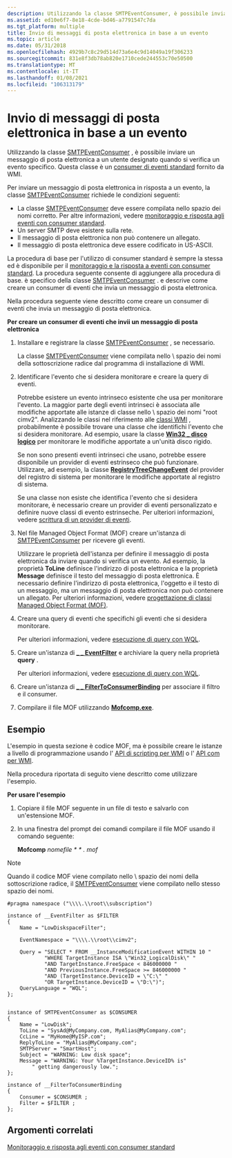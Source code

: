 ```yaml
---
description: Utilizzando la classe SMTPEventConsumer, è possibile inviare un messaggio di posta elettronica a un utente designato quando si verifica un evento specifico. Questa classe è un consumer di eventi standard fornito da WMI.
ms.assetid: ed10e6f7-8e18-4cde-bd46-a7791547c7da
ms.tgt_platform: multiple
title: Invio di messaggi di posta elettronica in base a un evento
ms.topic: article
ms.date: 05/31/2018
ms.openlocfilehash: 4929b7c8c29d514d73a6e4c9d14049a19f306233
ms.sourcegitcommit: 831e8f3db78ab820e1710cede244553c70e50500
ms.translationtype: MT
ms.contentlocale: it-IT
ms.lasthandoff: 01/08/2021
ms.locfileid: "106313179"
---
```

# <a name="sending-email-based-on-an-event"></a>Invio di messaggi di posta elettronica in base a un evento

Utilizzando la classe [SMTPEventConsumer](smtpeventconsumer.md) , è possibile inviare un messaggio di posta elettronica a un utente designato quando si verifica un evento specifico. Questa classe è un [consumer di eventi standard](standard-consumer-classes.md) fornito da WMI.

Per inviare un messaggio di posta elettronica in risposta a un evento, la classe [SMTPEventConsumer](smtpeventconsumer.md) richiede le condizioni seguenti:

-   La classe [SMTPEventConsumer](smtpeventconsumer.md) deve essere compilata nello spazio dei nomi corretto. Per altre informazioni, vedere [monitoraggio e risposta agli eventi con consumer standard](monitoring-and-responding-to-events-with-standard-consumers.md).
-   Un server SMTP deve esistere sulla rete.
-   Il messaggio di posta elettronica non può contenere un allegato.
-   Il messaggio di posta elettronica deve essere codificato in US-ASCII.

La procedura di base per l'utilizzo di consumer standard è sempre la stessa ed è disponibile per il [monitoraggio e la risposta a eventi con consumer standard](monitoring-and-responding-to-events-with-standard-consumers.md). La procedura seguente consente di aggiungere alla procedura di base. è specifico della classe [SMTPEventConsumer](smtpeventconsumer.md) . e descrive come creare un consumer di eventi che invia un messaggio di posta elettronica.

Nella procedura seguente viene descritto come creare un consumer di eventi che invia un messaggio di posta elettronica.

**Per creare un consumer di eventi che invii un messaggio di posta elettronica**

1.  Installare e registrare la classe [SMTPEventConsumer](smtpeventconsumer.md) , se necessario.

    La classe [SMTPEventConsumer](smtpeventconsumer.md) viene compilata nello \\ spazio dei nomi della sottoscrizione radice dal programma di installazione di WMI.

2.  Identificare l'evento che si desidera monitorare e creare la query di eventi.

    Potrebbe esistere un evento intrinseco esistente che usa per monitorare l'evento. La maggior parte degli eventi intrinseci è associata alle modifiche apportate alle istanze di classe nello \\ spazio dei nomi "root cimv2". Analizzando le classi nel riferimento alle [classi WMI](wmi-classes.md) , probabilmente è possibile trovare una classe che identifichi l'evento che si desidera monitorare. Ad esempio, usare la classe [**Win32 \_ disco logico**](/windows/desktop/CIMWin32Prov/win32-logicaldisk) per monitorare le modifiche apportate a un'unità disco rigido.

    Se non sono presenti eventi intrinseci che usano, potrebbe essere disponibile un provider di eventi estrinseco che può funzionare. Utilizzare, ad esempio, la classe [**RegistryTreeChangeEvent**](/previous-versions/windows/desktop/regprov/registrytreechangeevent) del provider del registro di sistema per monitorare le modifiche apportate al registro di sistema.

    Se una classe non esiste che identifica l'evento che si desidera monitorare, è necessario creare un provider di eventi personalizzato e definire nuove classi di evento estrinseche. Per ulteriori informazioni, vedere [scrittura di un provider di eventi](writing-an-event-provider.md).

3.  Nel file Managed Object Format (MOF) creare un'istanza di [SMTPEventConsumer](smtpeventconsumer.md) per ricevere gli eventi.

    Utilizzare le proprietà dell'istanza per definire il messaggio di posta elettronica da inviare quando si verifica un evento. Ad esempio, la proprietà **ToLine** definisce l'indirizzo di posta elettronica e la proprietà **Message** definisce il testo del messaggio di posta elettronica. È necessario definire l'indirizzo di posta elettronica, l'oggetto e il testo di un messaggio, ma un messaggio di posta elettronica non può contenere un allegato. Per ulteriori informazioni, vedere [progettazione di classi Managed Object Format (MOF)](designing-managed-object-format--mof--classes.md).

4.  Creare una query di eventi che specifichi gli eventi che si desidera monitorare.

    Per ulteriori informazioni, vedere [esecuzione di query con WQL](querying-with-wql.md).

5.  Creare un'istanza di [**\_ \_ EventFilter**](--eventfilter.md) e archiviare la query nella proprietà **query** .

    Per ulteriori informazioni, vedere [esecuzione di query con WQL](querying-with-wql.md).

6.  Creare un'istanza di [**\_ \_ FilterToConsumerBinding**](--filtertoconsumerbinding.md) per associare il filtro e il consumer.
7.  Compilare il file MOF utilizzando [**Mofcomp.exe**](mofcomp.md).


## <a name="example"></a>Esempio

L'esempio in questa sezione è codice MOF, ma è possibile creare le istanze a livello di programmazione usando l' [API di scripting per WMI](scripting-api-for-wmi.md) o l' [API com per WMI](com-api-for-wmi.md).

Nella procedura riportata di seguito viene descritto come utilizzare l'esempio.

**Per usare l'esempio**

1.  Copiare il file MOF seguente in un file di testo e salvarlo con un'estensione MOF.
2.  In una finestra del prompt dei comandi compilare il file MOF usando il comando seguente:

    **Mofcomp** *nomefile * * *. mof**

> [!Note]  
> Quando il codice MOF viene compilato nello \\ spazio dei nomi della sottoscrizione radice, il [SMTPEventConsumer](smtpeventconsumer.md) viene compilato nello stesso spazio dei nomi.

 

``` syntax
#pragma namespace ("\\\\.\\root\\subscription")

instance of __EventFilter as $FILTER
{
    Name = "LowDiskspaceFilter";
    
    EventNamespace = "\\\\.\\root\\cimv2";  

    Query = "SELECT * FROM __InstanceModificationEvent WITHIN 10 "
            "WHERE TargetInstance ISA \"Win32_LogicalDisk\" "
            "AND TargetInstance.FreeSpace < 846000000 "
            "AND PreviousInstance.FreeSpace >= 846000000 "
            "AND (TargetInstance.DeviceID = \"C:\" "
            "OR TargetInstance.DeviceID = \"D:\")";
    QueryLanguage = "WQL";
};


instance of SMTPEventConsumer as $CONSUMER
{
    Name = "LowDisk";
    ToLine = "SysAd@MyCompany.com, MyAlias@MyCompany.com";
    CcLine = "MyHome@MyISP.com";
    ReplyToLine = "MyAlias@MyCompany.com";
    SMTPServer = "SmartHost";
    Subject = "WARNING: Low disk space";
    Message = "WARNING: Your %TargetInstance.DeviceID% is"
        " getting dangerously low.";
};

instance of __FilterToConsumerBinding
{
    Consumer = $CONSUMER ;
    Filter = $FILTER ;
};
```

## <a name="related-topics"></a>Argomenti correlati

<dl> <dt>

[Monitoraggio e risposta agli eventi con consumer standard](monitoring-and-responding-to-events-with-standard-consumers.md)
</dt> </dl>

 

 
